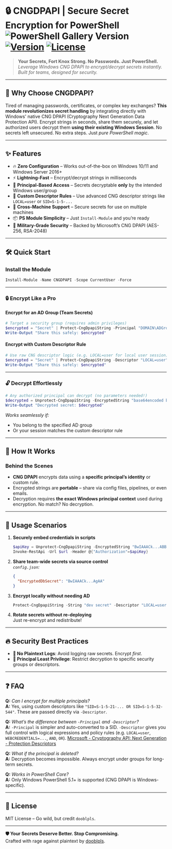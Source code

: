# 🔒 CNGDPAPI | Secure Secret Encryption for PowerShell ![PowerShell Gallery Version](https://img.shields.io/powershellgallery/v/CNGDPAPI) [![Version](https://img.shields.io/badge/version-1.0.1-blue.svg)](https://github.com/dooblpls/CNGDPAPI) [![License](https://img.shields.io/badge/license-MIT-green.svg)](https://opensource.org/licenses/MIT)

> **Your Secrets, Fort Knox Strong. No Passwords. Just PowerShell.**  
> *Leverage Windows CNG DPAPI to encrypt/decrypt secrets instantly. Built for teams, designed for security.*

---

## 🚀 Why Choose CNGDPAPI?

Tired of managing passwords, certificates, or complex key exchanges? **This module revolutionizes secret handling** by integrating directly with Windows' native CNG DPAPI (Cryptography Next Generation Data Protection API). Encrypt strings in seconds, share them securely, and let authorized users decrypt them **using their existing Windows Session**. No secrets left unsecured. No extra steps. Just *pure PowerShell magic*.

---

## ✨ Features

- 🔥 **Zero Configuration** – Works out-of-the-box on Windows 10/11 and Windows Server 2016+
- ⚡ **Lightning-Fast** – Encrypt/decrypt strings in milliseconds
- 🔗 **Principal-Based Access** – Secrets decryptable **only** by the intended Windows user/group
- 🧪 **Custom Descriptor Rules** – Use advanced CNG descriptor strings like `LOCAL=user` or `SID=S-1-5-...`
- 🔄 **Cross-Machine Support** – Secure secrets for use on multiple machines
- 📦 **PS Module Simplicity** – Just `Install-Module` and you’re ready
- 🔐 **Military-Grade Security** – Backed by Microsoft’s CNG DPAPI (AES-256, RSA-2048)

---

## 🛠️ Quick Start

### Install the Module
```powershell
Install-Module -Name CNGDPAPI -Scope CurrentUser -Force
```

---

### 🔒 Encrypt Like a Pro

#### **Encrypt for an AD Group** (Team Secrets)
```powershell
# Target a security group (requires admin privileges)
$encrypted = "Secret" | Protect-CngDpapiString -Principal "DOMAIN\ADGroup"
Write-Output "Share this safely: $encrypted"
```

#### **Encrypt with Custom Descriptor Rule**
```powershell
# Use raw CNG descriptor logic (e.g. LOCAL=user for local user session)
$encrypted = "Secret" | Protect-CngDpapiString -Descriptor "LOCAL=user"
Write-Output "Share this safely: $encrypted"
```

---

### 🔓 Decrypt Effortlessly

```powershell
# Any authorized principal can decrypt (no parameters needed!)
$decrypted = Unprotect-CngDpapiString -EncryptedString "base64encoded blob"
Write-Output "Decrypted secret: $decrypted"
```
*Works seamlessly if:*
- You belong to the specified AD group
- Or your session matches the custom descriptor rule

---

## 🧠 How It Works

### Behind the Scenes
- **CNG DPAPI** encrypts data using a **specific principal’s identity** or custom rule.
- Encrypted strings are **portable** – share via config files, pipelines, or even emails.
- Decryption requires **the exact Windows principal context** used during encryption. No match? No decryption.

---

## 🎯 Usage Scenarios

1. **Securely embed credentials in scripts**  
   ```powershell
   $apiKey = Unprotect-CngDpapiString -EncryptedString "BwIAAACk...ABBAAB"
   Invoke-RestApi -Url $url -Header @{"Authorization"=$apiKey}
   ```

2. **Share team-wide secrets via source control**  
   *`config.json`:*
   ```json
   {
     "EncryptedDbSecret": "BwIAAACk...AgAA"
   }
   ```

3. **Encrypt locally without needing AD**  
   ```powershell
   Protect-CngDpapiString -String "dev secret" -Descriptor "LOCAL=user"
   ```

4. **Rotate secrets without re-deploying**  
   Just re-encrypt and redistribute!

---

## 🔥 Security Best Practices

- **🚫 No Plaintext Logs**: Avoid logging raw secrets. Encrypt *first*.
- **👮 Principal Least Privilege**: Restrict decryption to specific security groups or descriptors.

---

## ❓ FAQ

**Q:** *Can I encrypt for multiple principals?*  
**A:** Yes, using custom descriptors like `"SID=S-1-5-21-... OR SID=S-1-5-32-544"`. These are passed directly via `-Descriptor`.

**Q:** *What’s the difference between `-Principal` and `-Descriptor`?*  
**A:** `-Principal` is simpler and auto-converted to a SID. `-Descriptor` gives you full control with logical expressions and policy rules (e.g. `LOCAL=user`, `WEBCREDENTIALS=...`, `AND`, `OR`). [Microsoft - Cryptography API: Next Generation - Protection Descriptors](https://learn.microsoft.com/en-us/windows/win32/seccng/protection-descriptors)

**Q:** *What if the principal is deleted?*  
**A:** Decryption becomes impossible. Always encrypt under groups for long-term secrets.

**Q:** *Works in PowerShell Core?*  
**A:** Only Windows PowerShell 5.1+ is supported (CNG DPAPI is Windows-specific).

---

## 📜 License

MIT License – Go wild, but credit `dooblpls`.

---

**🛡️ Your Secrets Deserve Better. Stop Compromising.**  
Crafted with rage against plaintext by [dooblpls](https://github.com/dooblpls).  
